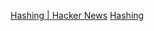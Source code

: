 
[Hashing | Hacker News](https://news.ycombinator.com/item?id=36401747)
[Hashing](https://samwho.dev/hashing/)
